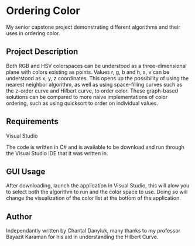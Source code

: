 # Ordering Color

My senior capstone project demonstrating different algorithms 
and their uses in ordering color. 

## Project Description
Both RGB and HSV colorspaces can be understood as a three-dimensional plane with 
colors existing as points. Values r, g, b and h, s, v can be understood as x, y, z
coordinates. This opens up the possibility of using the nearest neighbor algorithm,
as well as using space-filling curves such as the z-order curve and Hilbert curve, 
to order color. These graph-based solutions can be compared to more naive 
implementations of color ordering, such as using quicksort to order on individual
values.

## Requirements
Visual Studio

The code is written in C# and is available to be download and run through the
Visual Studio IDE that it was written in.

## GUI Usage
After downloading, launch the application in Visual Studio, this will alow you to
select both the algorithm to run and the color space to use. Doing so will change
the visualization of the color list at the bottom of the application. 

## Author
Independantly written by Chantal Danyluk, many thanks to my professor Bayazit Karaman
for his aid in understanding the Hilbert Curve.
